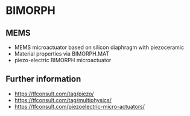 # BIMORPH

## MEMS
- MEMS microactuator based on silicon diaphragm with piezoceramic
- Material properties via BIMORPH.MAT
- piezo-electric BIMORPH microactuator

## Further information
- https://tfconsult.com/tag/piezo/
- https://tfconsult.com/tag/multiphysics/
- https://tfconsult.com/piezoelectric-micro-actuators/
